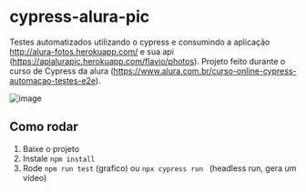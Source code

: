 # cypress-alura-pic
Testes automatizados utilizando o cypress e consumindo a aplicação http://alura-fotos.herokuapp.com/ e sua api (https://apialurapic.herokuapp.com/flavio/photos). Projeto feito durante o curso de Cypress da alura (https://www.alura.com.br/curso-online-cypress-automacao-testes-e2e).


![image](https://user-images.githubusercontent.com/30128774/209694888-696d34c5-75e9-44b3-94ed-3e6067e40c6c.png)



## Como rodar
1. Baixe o projeto
2. Instale `npm install `
3. Rode `npm run test` (grafico) ou `npx cypress run ` (headless run, gera um vídeo)




